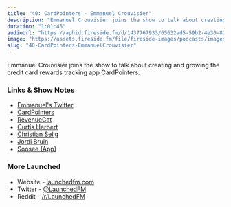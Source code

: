```yaml
---
title: "40: CardPointers - Emmanuel Crouvisier"
description: "Emmanuel Crouvisier joins the show to talk about creating and growing the credit card rewards tracking app CardPointers."
duration: "1:01:45"
audioUrl: "https://aphid.fireside.fm/d/1437767933/65632ad5-59b2-4e30-82d1-13845dce07dd/d12a3b23-fed6-47ca-a999-9094a582405f.mp3"
image: "https://assets.fireside.fm/file/fireside-images/podcasts/images/6/65632ad5-59b2-4e30-82d1-13845dce07dd/episodes/d/d12a3b23-fed6-47ca-a999-9094a582405f/cover.jpg"
slug: "40-CardPointers-EmmanuelCrouvisier"
---
```


<p>Emmanuel Crouvisier joins the show to talk about creating and growing the credit card rewards tracking app CardPointers.</p>

<h3>Links &amp; Show Notes</h3>

<ul>
<li><a href="https://twitter.com/emcro" rel="nofollow">Emmanuel&#39;s Twitter</a></li>
<li><a href="https://cardpointers.com" rel="nofollow">CardPointers</a></li>
<li><a href="https://www.revenuecat.com" rel="nofollow">RevenueCat</a></li>
<li><a href="https://twitter.com/parrots" rel="nofollow">Curtis Herbert</a></li>
<li><a href="https://twitter.com/ChristianSelig" rel="nofollow">Christian Selig</a></li>
<li><a href="https://twitter.com/jordibruin" rel="nofollow">Jordi Bruin</a></li>
<li><a href="https://jordibruin.github.io/food-scanner/" rel="nofollow">Soosee (App)</a></li>
</ul>

<h3>More Launched</h3>

<ul>
<li>Website - <a href="https://launchedfm.com" rel="nofollow">launchedfm.com</a></li>
<li>Twitter - <a href="https://twitter.com/launchedfm" rel="nofollow">@LaunchedFM</a></li>
<li>Reddit - <a href="https://www.reddit.com/r/LaunchedFM/" rel="nofollow">/r/LaunchedFM</a></li>
</ul>
